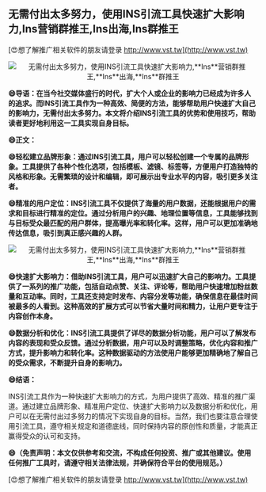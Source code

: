 ## **无需付出太多努力，使用INS引流工具快速扩大影响力,**Ins**营销群推王,**Ins**出海,**Ins**群推王**

[😍想了解推广相关软件的朋友请登录 http://www.vst.tw](http://www.vst.tw)

 <center><img src="https://vst.tw/MP4/tuiguang/png/5.png" alt="无需付出太多努力，使用INS引流工具快速扩大影响力,**Ins**营销群推王,**Ins**出海,**Ins**群推王"></center>

**😄导语：在当今社交媒体盛行的时代，扩大个人或企业的影响力已经成为许多人的追求。而INS引流工具作为一种高效、简便的方法，能够帮助用户快速扩大自己的影响力，无需付出太多努力。本文将介绍INS引流工具的优势和使用技巧，帮助读者更好地利用这一工具实现自身目标。**

**😄正文：**

**😄轻松建立品牌形象：通过INS引流工具，用户可以轻松创建一个专属的品牌形象。工具提供了各种个性化选项，包括模板、滤镜、标签等，方便用户打造独特的风格和形象。无需繁琐的设计和编辑，即可展示出专业水平的内容，吸引更多关注者。**

**😄精准的用户定位：INS引流工具不仅提供了海量的用户数据，还能根据用户的需求和目标进行精准的定位。通过分析用户的兴趣、地理位置等信息，工具能够找到与目标受众最匹配的用户群体，提高曝光率和转化率。这样，用户可以更加准确地传达信息，吸引到真正感兴趣的人群。**

 <center><img src="https://vst.tw/MP4/tuiguang/png/8.png" alt="无需付出太多努力，使用INS引流工具快速扩大影响力,**Ins**营销群推王,**Ins**出海,**Ins**群推王"></center>

**😄快速扩大影响力：借助INS引流工具，用户可以迅速扩大自己的影响力。工具提供了一系列的推广功能，包括自动点赞、关注、评论等，帮助用户快速增加粉丝数量和互动率。同时，工具还支持定时发布、内容分发等功能，确保信息在最佳时间被最多的人看到。这种高效的扩展方式可以节省大量时间和精力，让用户更专注于内容创作本身。**

**😄数据分析和优化：INS引流工具提供了详尽的数据分析功能，用户可以了解发布内容的表现和受众反馈。通过分析数据，用户可以及时调整策略，优化内容和推广方式，提升影响力和转化率。这种数据驱动的方法使用户能够更加精确地了解自己的受众需求，不断提升自身的影响力。**

**😄结语：**

INS引流工具作为一种快速扩大影响力的方式，为用户提供了高效、精准的推广渠道。通过建立品牌形象、精准用户定位、快速扩大影响力以及数据分析和优化，用户可以在无需付出过多努力的情况下实现自身的目标。当然，我们也要注意合理使用引流工具，遵守相关规定和道德底线，同时保持内容的原创性和质量，才能真正赢得受众的认可和支持。

**😄（免责声明：本文仅供参考和交流，不构成任何投资、推广或其他建议。使用任何推广工具时，请遵守相关法律法规，并确保符合平台的使用规范。）**

[😍想了解推广相关软件的朋友请登录 http://www.vst.tw](http://www.vst.tw)



